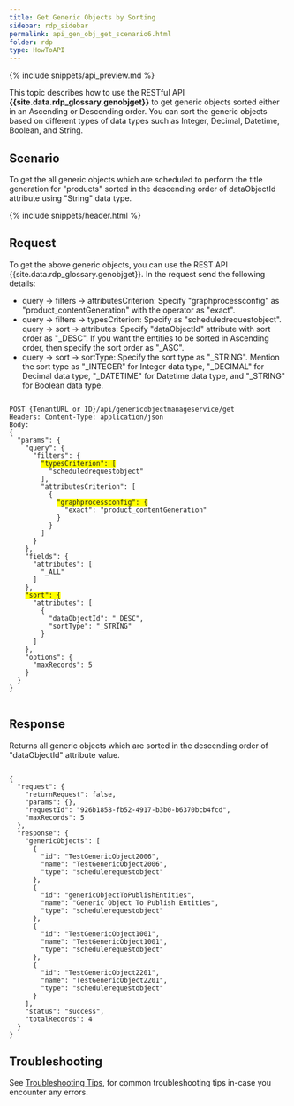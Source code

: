 ```yaml
---
title: Get Generic Objects by Sorting
sidebar: rdp_sidebar
permalink: api_gen_obj_get_scenario6.html
folder: rdp
type: HowToAPI
---
```


{% include snippets/api_preview.md %}

This topic describes how to use the RESTful API **{{site.data.rdp_glossary.genobjget}}** to get generic objects sorted either in an Ascending or Descending order. You can sort the generic objects based on different types of data types such as Integer, Decimal, Datetime, Boolean, and String.

## Scenario

To get the all generic objects which are scheduled to perform the title generation for "products" sorted in the descending order of dataObjectId attribute using "String" data type.

{% include snippets/header.html %}

## Request

To get the above generic objects, you can use the REST API {{site.data.rdp_glossary.genobjget}}. In the request send the following details:

* query -> filters -> attributesCriterion: Specify "graphprocessconfig" as "product_contentGeneration"  with the operator as "exact".
* query -> filters -> typesCriterion: Specify as "scheduledrequestobject".
query -> sort -> attributes: Specify "dataObjectId" attribute with sort order as "_DESC". If you want the entities to be sorted in Ascending order, then specify the sort order as "_ASC".
* query -> sort -> sortType: Specify the sort type as "_STRING". Mention the sort type as "_INTEGER" for Integer data type, "_DECIMAL" for Decimal data type, "_DATETIME" for Datetime data type, and "_STRING" for Boolean data type.

<pre>
<code>
POST {TenantURL or ID}/api/genericobjectmanageservice/get
Headers: Content-Type: application/json
Body:
{
  "params": {
    "query": {
      "filters": {
        <span style="background-color: #FFFF00">"typesCriterion": [</span>
          "scheduledrequestobject"
        ],
        "attributesCriterion": [
          {
            <span style="background-color: #FFFF00">"graphprocessconfig": {</span>
              "exact": "product_contentGeneration"
            }
          }
        ]
      }
    },
    "fields": {
      "attributes": [
        "_ALL"
      ]
    },
    <span style="background-color: #FFFF00">"sort": {</span>
      "attributes": [
        {
          "dataObjectId": "_DESC",
          "sortType": "_STRING"
        }
      ]
    },
    "options": {
      "maxRecords": 5
    }
  }
}
</code>
</pre>

## Response

Returns all generic objects which are sorted in the descending order of "dataObjectId" attribute value.

<pre><code>
{
  "request": {
    "returnRequest": false,
    "params": {},
    "requestId": "926b1858-fb52-4917-b3b0-b6370bcb4fcd",
    "maxRecords": 5
  },
  "response": {
    "genericObjects": [
      {
        "id": "TestGenericObject2006",
        "name": "TestGenericObject2006",
        "type": "schedulerequestobject"
      },
      {
        "id": "genericObjectToPublishEntities",
        "name": "Generic Object To Publish Entities",
        "type": "schedulerequestobject"
      },
      {
        "id": "TestGenericObject1001",
        "name": "TestGenericObject1001",
        "type": "schedulerequestobject"
      },
      {
        "id": "TestGenericObject2201",
        "name": "TestGenericObject2201",
        "type": "schedulerequestobject"
      }
    ],
    "status": "success",
    "totalRecords": 4
  }
}
</code></pre>

## Troubleshooting

See [Troubleshooting Tips](api_troubleshooting_tips.html), for common troubleshooting tips in-case you encounter any errors.